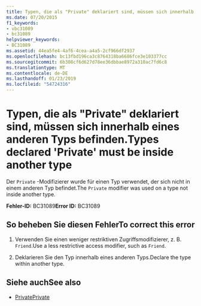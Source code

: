 ```yaml
---
title: Typen, die als "Private" deklariert sind, müssen sich innerhalb eines anderen Typs befinden.
ms.date: 07/20/2015
f1_keywords:
- vbc31089
- bc31089
helpviewer_keywords:
- BC31089
ms.assetid: 44ea5fe4-4af6-4cea-a4a5-2cf966df2937
ms.openlocfilehash: bc13fbd196ca3c8764318ba6686fce3e103377cc
ms.sourcegitcommit: 6b308cf6d627d78ee36dbbae8972a310ac7fd6c8
ms.translationtype: MT
ms.contentlocale: de-DE
ms.lasthandoff: 01/23/2019
ms.locfileid: "54724316"
---
```

# <a name="types-declared-private-must-be-inside-another-type"></a><span data-ttu-id="3e60d-102">Typen, die als "Private" deklariert sind, müssen sich innerhalb eines anderen Typs befinden.</span><span class="sxs-lookup"><span data-stu-id="3e60d-102">Types declared 'Private' must be inside another type</span></span>
<span data-ttu-id="3e60d-103">Der `Private` -Modifizierer wurde für einen Typ verwendet, der sich nicht in einem anderen Typ befindet.</span><span class="sxs-lookup"><span data-stu-id="3e60d-103">The `Private` modifier was used on a type not inside another type.</span></span>  
  
 <span data-ttu-id="3e60d-104">**Fehler-ID:** BC31089</span><span class="sxs-lookup"><span data-stu-id="3e60d-104">**Error ID:** BC31089</span></span>  
  
## <a name="to-correct-this-error"></a><span data-ttu-id="3e60d-105">So beheben Sie diesen Fehler</span><span class="sxs-lookup"><span data-stu-id="3e60d-105">To correct this error</span></span>  
  
1.  <span data-ttu-id="3e60d-106">Verwenden Sie einen weniger restriktiven Zugriffsmodifizierer, z. B. `Friend`.</span><span class="sxs-lookup"><span data-stu-id="3e60d-106">Use a less restrictive access modifier, such as `Friend`.</span></span>  
  
2.  <span data-ttu-id="3e60d-107">Deklarieren Sie den Typ innerhalb eines anderen Typs.</span><span class="sxs-lookup"><span data-stu-id="3e60d-107">Declare the type within another type.</span></span>  
  
## <a name="see-also"></a><span data-ttu-id="3e60d-108">Siehe auch</span><span class="sxs-lookup"><span data-stu-id="3e60d-108">See also</span></span>
- [<span data-ttu-id="3e60d-109">Private</span><span class="sxs-lookup"><span data-stu-id="3e60d-109">Private</span></span>](../../visual-basic/language-reference/modifiers/private.md)
